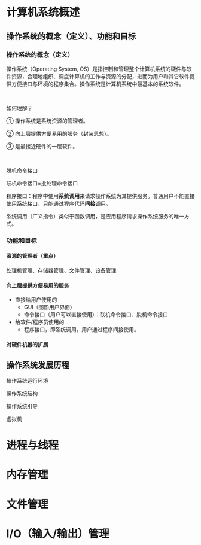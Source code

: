 





# 计算机系统概述

## 操作系统的概念（定义）、功能和目标

### 操作系统的概念（定义）

操作系统（Operating System, OS）是指控制和管理整个计算机系统的硬件与软件资源，合理地组织、调度计算机的工作与资源的分配，进而为用户和其它软件提供方便接口与环境的程序集合。操作系统是计算机系统中最基本的系统软件。

<br/>

如何理解？

① 操作系统是系统资源的管理者。

② 向上层提供方便易用的服务（封装思想）。

③ 是最接近硬件的一层软件。

<br/>

脱机命令接口

联机命令接口=批处理命令接口

程序接口：程序中使用**系统调用**来请求操作系统为其提供服务。普通用户不能直接使用系统接口，只能通过程序代码**间接**调用。

系统调用（广义指令）类似于函数调用，是应用程序请求操作系统服务的唯一方式。



### 功能和目标

#### 资源的管理者（重点）

处理机管理、存储器管理、文件管理、设备管理

#### 向上层提供方便易用的服务

- 直接给用户使用的
  - GUI（图形用户界面）
  - 命令接口（用户可以直接使用）：联机命令接口、脱机命令接口
- 给软件/程序员使用的
  - 程序接口，即系统调用，用户通过程序间接使用。

#### 对硬件机器的扩展









## 操作系统发展历程

操作系统运行环境

操作系统结构

操作系统引导

虚拟机



















# 进程与线程



# 内存管理









































# 文件管理







# I/O（输入/输出）管理



